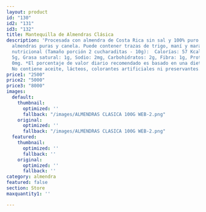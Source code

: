 ```yaml
---
layout: product
id: "130"
id2: "131"
id3: "132"
title: Mantequilla de Almendras Clásica
description: 'Procesada con almendra de Costa Rica sin sal y 100% puro. Ingredientes:
  almendras puras y canela. Puede contener trazas de trigo, maní y marañón. Información
  nutricional (Tamaño porción 2 cucharaditas - 10g):  Calorías: 57 Kcal, Grasa total:
  5g, Grasa satural: 1g, Sodio: 2mg, Carbohidratos: 2g, Fibra: 1g, Proteína: 2g, Colesterol:
  0mg. *El porcentaje de valor diario recomendado es basado en una dieta de 2000 Kcal.
  No contiene aceite, lácteos, colorantes artificiales ni preservantes. '
price1: "2500"
price2: "5000"
price3: "8000"
images:
  default:
    thumbnail:
      optimized: ''
      fallback: "/images/ALMENDRAS CLASICA 100G WEB-2.png"
    original:
      optimized: ''
      fallback: "/images/ALMENDRAS CLASICA 100G WEB-2.png"
  featured:
    thumbnail:
      optimized: ''
      fallback: ''
    original:
      optimized: ''
      fallback: ''
category: almendra
featured: false
section: Store
maxquantity1: ''

---
```

